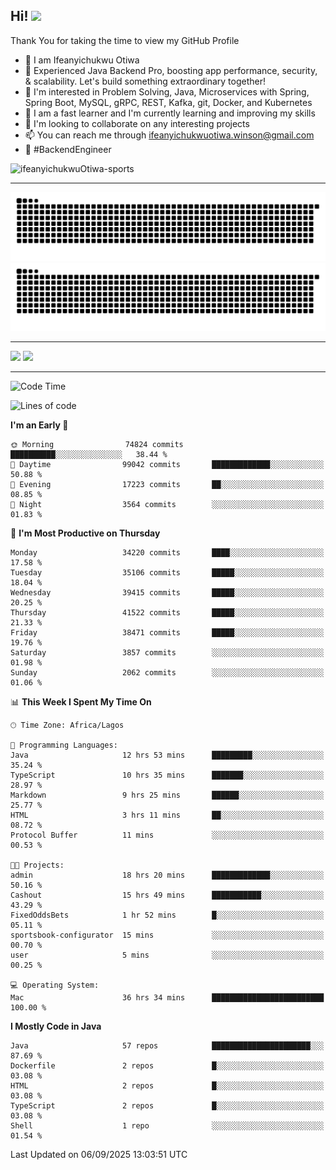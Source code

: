 <!-- BLOG-POST-LIST:START --><!-- BLOG-POST-LIST:END -->

## Hi! <img src="https://media.giphy.com/media/hvRJCLFzcasrR4ia7z/giphy.gif" width="4%"> 

Thank You for taking the time to view my GitHub Profile

- 👋 I am Ifeanyichukwu Otiwa
- 🚀 Experienced Java Backend Pro, boosting app performance, security, & scalability. Let's build something extraordinary together!
- 👀 I'm interested in Problem Solving, Java, Microservices with Spring, Spring Boot, MySQL, gRPC, REST, Kafka, git, Docker, and Kubernetes
- 🌱 I am a fast learner and I'm currently learning and improving my skills
- 💞️ I'm looking to collaborate on any interesting projects
- 📫 You can reach me through ifeanyichukwuotiwa.winson@gmail.com
- 🚀 #BackendEngineer

<p align="left" marginTop="10px"> <img src="https://komarev.com/ghpvc/?username=ifeanyichukwuOtiwa-sports&label=Profile%20views&color=0e75b6&style=for-the-badge" alt="ifeanyichukwuOtiwa-sports" /> </p>

***

<!--🐍📈SNAKEGRAPH / 🌐WEBSITE: https://github.com/Platane/snk -->
![github contribution grid snake animation](https://raw.githubusercontent.com/ifeanyichukwuOtiwa-sports/ifeanyichukwuOtiwa-sports/output/github-contribution-grid-snake-dark.svg#gh-dark-mode-only)![github contribution grid snake animation](https://raw.githubusercontent.com/ifeanyichukwuOtiwa-sports/ifeanyichukwuOtiwa-sports/output/github-contribution-grid-snake.svg#gh-light-mode-only)

***

<p float="left">
  <img float="left" src="https://github-readme-stats.vercel.app/api?username=ifeanyichukwuOtiwa-sports&count_private=true&include_all_commits=true&theme=react&show_icons=true" />
  <img float="right" src="https://github-readme-stats.vercel.app/api/top-langs/?username=ifeanyichukwuOtiwa-sports&layout=compact&show_icons=true&theme=react" /> 
</p>

***



<!--START_SECTION:waka-->
![Code Time](http://img.shields.io/badge/Code%20Time-4%2C177%20hrs%2017%20mins-blue)

![Lines of code](https://img.shields.io/badge/From%20Hello%20World%20I%27ve%20Written-57.0%20million%20lines%20of%20code-blue)

**I'm an Early 🐤** 

```text
🌞 Morning                74824 commits       ██████████░░░░░░░░░░░░░░░   38.44 % 
🌆 Daytime                99042 commits       █████████████░░░░░░░░░░░░   50.88 % 
🌃 Evening                17223 commits       ██░░░░░░░░░░░░░░░░░░░░░░░   08.85 % 
🌙 Night                  3564 commits        ░░░░░░░░░░░░░░░░░░░░░░░░░   01.83 % 
```
📅 **I'm Most Productive on Thursday** 

```text
Monday                   34220 commits       ████░░░░░░░░░░░░░░░░░░░░░   17.58 % 
Tuesday                  35106 commits       █████░░░░░░░░░░░░░░░░░░░░   18.04 % 
Wednesday                39415 commits       █████░░░░░░░░░░░░░░░░░░░░   20.25 % 
Thursday                 41522 commits       █████░░░░░░░░░░░░░░░░░░░░   21.33 % 
Friday                   38471 commits       █████░░░░░░░░░░░░░░░░░░░░   19.76 % 
Saturday                 3857 commits        ░░░░░░░░░░░░░░░░░░░░░░░░░   01.98 % 
Sunday                   2062 commits        ░░░░░░░░░░░░░░░░░░░░░░░░░   01.06 % 
```


📊 **This Week I Spent My Time On** 

```text
🕑︎ Time Zone: Africa/Lagos

💬 Programming Languages: 
Java                     12 hrs 53 mins      █████████░░░░░░░░░░░░░░░░   35.24 % 
TypeScript               10 hrs 35 mins      ███████░░░░░░░░░░░░░░░░░░   28.97 % 
Markdown                 9 hrs 25 mins       ██████░░░░░░░░░░░░░░░░░░░   25.77 % 
HTML                     3 hrs 11 mins       ██░░░░░░░░░░░░░░░░░░░░░░░   08.72 % 
Protocol Buffer          11 mins             ░░░░░░░░░░░░░░░░░░░░░░░░░   00.53 % 

🐱‍💻 Projects: 
admin                    18 hrs 20 mins      █████████████░░░░░░░░░░░░   50.16 % 
Cashout                  15 hrs 49 mins      ███████████░░░░░░░░░░░░░░   43.29 % 
FixedOddsBets            1 hr 52 mins        █░░░░░░░░░░░░░░░░░░░░░░░░   05.11 % 
sportsbook-configurator  15 mins             ░░░░░░░░░░░░░░░░░░░░░░░░░   00.70 % 
user                     5 mins              ░░░░░░░░░░░░░░░░░░░░░░░░░   00.25 % 

💻 Operating System: 
Mac                      36 hrs 34 mins      █████████████████████████   100.00 % 
```

**I Mostly Code in Java** 

```text
Java                     57 repos            ██████████████████████░░░   87.69 % 
Dockerfile               2 repos             █░░░░░░░░░░░░░░░░░░░░░░░░   03.08 % 
HTML                     2 repos             █░░░░░░░░░░░░░░░░░░░░░░░░   03.08 % 
TypeScript               2 repos             █░░░░░░░░░░░░░░░░░░░░░░░░   03.08 % 
Shell                    1 repo              ░░░░░░░░░░░░░░░░░░░░░░░░░   01.54 % 
```




 Last Updated on 06/09/2025 13:03:51 UTC
<!--END_SECTION:waka-->

<!--
<p align="center">
![trophy](https://github-profile-trophy.vercel.app/?username=ifeanyichukwuOtiwa-sports&theme=onedark) (https://github.com/ryo-ma/github-profile-trophy)
</p>
-->

<!---
ifeanyi-otiwa/ifeanyi-otiwa is a ✨ special ✨ repository because its `README.md` (this file) appears on your GitHub profile.
You can click the Preview link to take a look at your changes.
--->
